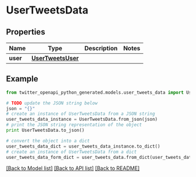 # UserTweetsData


## Properties
Name | Type | Description | Notes
------------ | ------------- | ------------- | -------------
**user** | [**UserTweetsUser**](UserTweetsUser.md) |  | 

## Example

```python
from twitter_openapi_python_generated.models.user_tweets_data import UserTweetsData

# TODO update the JSON string below
json = "{}"
# create an instance of UserTweetsData from a JSON string
user_tweets_data_instance = UserTweetsData.from_json(json)
# print the JSON string representation of the object
print UserTweetsData.to_json()

# convert the object into a dict
user_tweets_data_dict = user_tweets_data_instance.to_dict()
# create an instance of UserTweetsData from a dict
user_tweets_data_form_dict = user_tweets_data.from_dict(user_tweets_data_dict)
```
[[Back to Model list]](../README.md#documentation-for-models) [[Back to API list]](../README.md#documentation-for-api-endpoints) [[Back to README]](../README.md)


